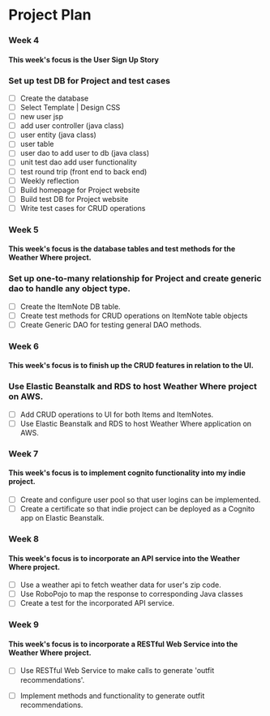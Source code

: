 # Project Plan

### Week 4
#### This week's focus is the User Sign Up Story
### Set up test DB for Project and test cases
- [ ] Create the database
- [ ] Select Template | Design CSS
- [ ] new user jsp
- [ ] add user controller (java class)
- [ ] user entity (java class)
- [ ] user table
- [ ] user dao to add user to db (java class)
- [ ] unit test dao add user functionality
- [ ] test round trip (front end to back end)
- [ ] Weekly reflection
- [ ] Build homepage for Project website
- [ ] Build test DB for Project website
- [ ] Write test cases for CRUD operations

### Week 5
#### This week's focus is the database tables and test methods for the Weather Where project.
### Set up one-to-many relationship for Project and create generic dao to handle any object type.
- [ ] Create the ItemNote DB table.
- [ ] Create test methods for CRUD operations on ItemNote table objects
- [ ] Create Generic DAO for testing general DAO methods.

### Week 6
#### This week's focus is to finish up the CRUD features in relation to the UI.
### Use Elastic Beanstalk and RDS to host Weather Where project on AWS.
- [ ] Add CRUD operations to UI for both Items and ItemNotes.
- [ ] Use Elastic Beanstalk and RDS to host Weather Where application on AWS.

### Week 7
#### This week's focus is to implement cognito functionality into my indie project.
- [ ] Create and configure user pool so that user logins can be implemented.
- [ ] Create a certificate so that indie project can be deployed as a Cognito app on Elastic Beanstalk.

### Week 8
#### This week's focus is to incorporate an API service into the Weather Where project.
- [ ] Use a weather api to fetch weather data for user's zip code.
- [ ] Use RoboPojo to map the response to corresponding Java classes
- [ ] Create a test for the incorporated API service.

### Week 9
#### This week's focus is to incorporate a RESTful Web Service into the Weather Where project.
- [ ] Use RESTful Web Service to make calls to generate 'outfit recommendations'.
- [ ] Implement methods and functionality to generate outfit recommendations.
    






